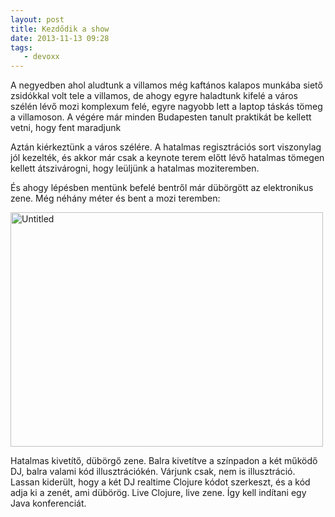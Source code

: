```yaml
---
layout: post
title: Kezdődik a show
date: 2013-11-13 09:28
tags:
   - devoxx 
---
```

A negyedben ahol aludtunk a villamos még kaftános kalapos munkába siető zsidókkal volt tele a villamos, de ahogy egyre haladtunk kifelé a város szélén lévő mozi komplexum felé, egyre nagyobb lett a laptop táskás tömeg a villamoson. A végére már minden Budapesten tanult praktikát be kellett vetni, hogy fent maradjunk

Aztán kiérkeztünk a város szélére. A hatalmas regisztrációs sort viszonylag jól kezelték, és akkor már csak a keynote terem előtt lévő hatalmas tömegen kellett átszivárogni, hogy leüljünk a hatalmas moziteremben.

És ahogy lépésben mentünk befelé bentről már dübörgött az elektronikus zene. Még néhány méter és bent a mozi teremben:

<a href="http://www.flickr.com/photos/108542198@N03/10834156114/" title="Untitled by dpcconsultingltd, on Flickr"><img src="http://farm4.staticflickr.com/3776/10834156114_618773eb0d.jpg" width="500" height="375" alt="Untitled"></a>

Hatalmas kivetítő, dübörgő zene. Balra kivetítve a színpadon a két működő DJ, balra valami kód illusztrációkén. Várjunk csak, nem is illusztráció. Lassan kiderült, hogy a két DJ realtime Clojure kódot szerkeszt, és a kód adja ki a zenét, ami dübörög. Live Clojure, live zene. Így kell indítani egy Java konferenciát.

